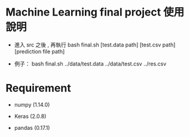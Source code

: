 # Machine Learning final project 使用說明

+ 進入 src 之後 , 再執行 bash final.sh [test.data path] [test.csv path] [prediction file path]

+ 例子： bash final.sh ../data/test.data ../data/test.csv ../res.csv

# Requirement 

+ numpy (1.14.0)

+ Keras (2.0.8)

+ pandas (0.17.1)
